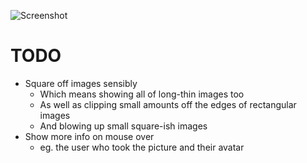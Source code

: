 ![Screenshot](http://img32.yfrog.com/img32/5940/b8c.png)

# TODO

* Square off images sensibly
	* Which means showing all of long-thin images too
	* As well as clipping small amounts off the edges of rectangular images
	* And blowing up small square-ish images
* Show more info on mouse over
	* eg. the user who took the picture and their avatar
